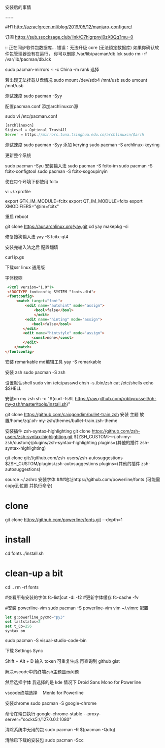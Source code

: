 安装后的事情


===

#H1 http://azraelgreen.ml/blog/2019/05/12/manjaro-configure/

订阅
https://sub.ssocksage.club/link/O7hlgrpnyI0zX0Qq?mu=0

:: 正在同步软件包数据库...
错误：无法升级 core (无法锁定数据库)
  如果你确认软件包管理器没有在运行，
  你可以删除 /var/lib/pacman/db.lck
  sudo rm -rf /var/lib/pacman/db.lck

sudo pacman-mirrors -i -c China -m rank  选择


若出现无法挂载Ｕ盘情况
sudo mount /dev/sdb4 /mnt/usb
sudo umount /mnt/usb


测试速度
sudo pacman -Syy

配置pacman.conf 添加archlinuxcn源

sudo vi /etc/pacman.conf

~~~js
[archlinuxcn]
SigLevel = Optional TrustAll
Server = https://mirrors.tuna.tsinghua.edu.cn/archlinuxcn/$arch
~~~

测试速度
sudo pacman -Syy
添加 kerying 
sudo pacman -S archlinux-keyring

更新整个系统

sudo pacman -Syu
安装输入法
sudo pacman -S fcitx-im
sudo pacman -S fcitx-configtool
sudo pacman -S  fcitx-sogoupinyin

使在每个环境下都使用 fcitx

vi ~/.xprofile

export GTK_IM_MODULE=fcitx
export QT_IM_MODULE=fcitx
export XMODIFIERS="@im=fcitx"

重启 reboot

git clone https://aur.archlinux.org/yay.git
cd yay
makepkg -si

修复搜狗输入法
yay -S fcitx-qt4



安装完输入法之后 配置翻墙

curl ip.gs

下载ssr linux 通用版

字体模糊
~~~html
 <?xml version="1.0"?>
 <!DOCTYPE fontconfig SYSTEM "fonts.dtd">
 <fontconfig>
     <match target="font">
         <edit name="autohint" mode="assign">
             <bool>false</bool>
             </edit>
         <edit name="hinting" mode="assign">
            <bool>false</bool>
        </edit>
        <edit name="hintstyle" mode="assign">
            <const>none</const>
        </edit>
    </match>
</fontconfig>
~~~

安装 remarkable  md编辑工具
yay -S remarkable

安装 zsh
sudo pacman -S zsh

设置默认shell 
sudo vim /etc/passwd
chsh -s /bin/zsh
cat /etc/shells
echo $SHELL

安装on my zsh 
sh -c "$(curl -fsSL https://raw.github.com/robbyrussell/oh-my-zsh/master/tools/install.sh)"

git clone https://github.com/caiogondim/bullet-train.zsh
安装 主题
放置/home/zq/.oh-my-zsh/themes/bullet-train.zsh-theme

安装插件
zsh-syntax-highlighting
git clone https://github.com/zsh-users/zsh-syntax-highlighting.git ${ZSH_CUSTOM:-~/.oh-my-zsh/custom}/plugins/zsh-syntax-highlighting
plugins=(其他的插件 zsh-syntax-highlighting)

git clone git://github.com/zsh-users/zsh-autosuggestions $ZSH_CUSTOM/plugins/zsh-autosuggestions
plugins=(其他的插件 zsh-autosuggestions)

source ~/.zshrc
安装字体
###地址https://github.com/powerline/fonts (可能需copy到位置  并执行命令)
# clone
git clone https://github.com/powerline/fonts.git --depth=1
# install
cd fonts
./install.sh
# clean-up a bit
cd ..
rm -rf fonts

#查看所有安装的字体
fc-list|cut -d: -f2
#更新字体缓存
fc-cache -fv 

#安装 powerline-vim
sudo pacman -S powerline-vim
vim ~/.vimrc
配置
~~~js
let g:powerline_pycmd="py3"
set laststatus=2
set t_Co=256
syntax on
~~~

sudo pacman -S visual-studio-code-bin

下载 Settings Sync

Shift + Alt + D 
输入 token 可重复生成
再查询到 github gist

解决vscode中的终端zsh主题显示问题

然后选择字体 我选择的是 kde 情况下 Droid Sans Mono for Powerline

vscode终端选择　 Menlo for Powerline

安装chrome
sudo pacman -S google-chrome 

命令在端口执行
google-chrome-stable --proxy-server="socks5://127.0.0.1:1080"

清除系统中无用的包
sudo pacman -R $(pacman -Qdtq)
 
清除已下载的安装包
sudo pacman -Scc



